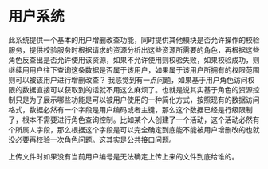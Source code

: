 # 用户系统

此系统提供一个基本的用户增删改查功能，同时提供其他模块是否允许操作的校验服务，提供校验服务时根据请求的资源分析出这些资源所需要的角色，再根据这些角色反查出是否允许使用该资源，如果不允许使用则校验失败，如果校验成功，则继续用用户往下查询这条数据是否属于该用户，如果属于该用户所拥有的权限范围则可以被该用户进行增删改查？
我感觉到有一点问题，如果基于用户角色访问权限的数据直接可以获取到的话就不用这么麻烦了。也就是说其实基于角色的资源控制只是为了展示哪些功能是可以被用户使用的一种简化方式，按照现有的数据访问格式，数据必然有一个字段是用户编码或者主键，那么这个数据已经是行级限制了，根本不需要进行角色查询控制。比如某个人创建了一个活动，这个活动必然有个所属人字段，那么根据这个字段是可以完全确定到底能不能被用户增删改的也就没必要再校验一次角色问题。这其实是公共接口问题。

上传文件时如果没有当前用户编号是无法确定上传上来的文件到底给谁的。

































